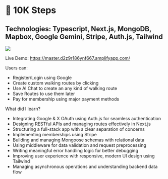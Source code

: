 <h1>🚶 10K Steps</h1>
<h2>Technologies: Typescript, Next.js, MongoDB, Mapbox, Google Gemini, Stripe, Auth.js, Tailwind </h2>

![](10kstepsdemo.gif)

Live Demo: https://master.d2z9r186ynf667.amplifyapp.com/

Users can:

- Register/Login using Google
- Create custom walking routes by clicking
- Use AI Chat to create an any kind of walking route
- Save Routes to use them later
- Pay for membership using major payment methods

What did I learn?
  
- Integrating Google & X OAuth using Auth.js for seamless authentication
- Designing RESTful APIs and managing routes effectively in Next.js
- Structuring a full-stack app with a clear separation of concerns
- Implementing memberships using Stripe
- Building and managing Mongoose schemas with relational data
- Using middleware for data validation and request preprocessing
- Writing meaningful error handling logic for better debugging
- Improving user experience with responsive, modern UI design using Tailwind
- Managing asynchronous operations and understanding backend data flow
